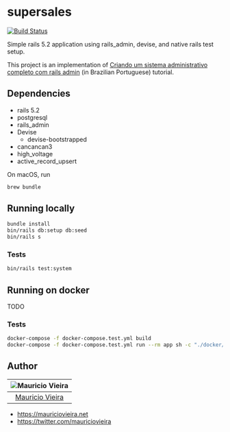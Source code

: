 # supersales

[![Build Status](https://travis-ci.org/mauriciovieira/supersales.svg?branch=master)](https://travis-ci.org/mauriciovieira/supersales)

Simple rails 5.2 application using rails_admin, devise, and native rails test setup.

This project is an implementation of [Criando um sistema administrativo completo com rails admin](https://onebitcode.com/course/criando-um-sistema-administrativo-completo-com-rails-admin/) (in Brazilian Portuguese) tutorial.

## Dependencies

* rails 5.2
* postgresql
* rails_admin
* Devise
  * devise-bootstrapped
* cancancan3
* high_voltage
* active_record_upsert

On macOS, run

```bash
brew bundle
```

## Running locally

```bash
bundle install
bin/rails db:setup db:seed
bin/rails s
```

### Tests
```bash
bin/rails test:system
```

## Running on docker

TODO

### Tests

```bash
docker-compose -f docker-compose.test.yml build
docker-compose -f docker-compose.test.yml run --rm app sh -c "./docker/wait-for-services.sh && bundle exec rails db:create test:system"
```

## Author

| ![Mauricio Vieira](https://avatars2.githubusercontent.com/u/95258?s=150&v=4)|
|:---------------------:|
|  [Mauricio Vieira](https://github.com/mauriciovieira/)   |

+ <https://mauriciovieira.net>
+ <https://twitter.com/mauriciovieira>